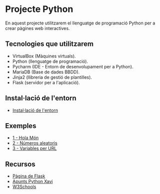 # Projecte Python

En aquest projecte utilitzarem el llenguatge de programació Python per a crear pàgines web interactives.

## Tecnologies que utilitzarem

- VirtualBox (Màquines virtuals).
- Python (llenguatge de programació).
- Pycharm (IDE - Entorn de desenvolupament per a Python).
- MariaDB (Base de dades BBDD).
- Jinja2 (llibreria de gestió de plantilles).
- Flask (servidor per a l'aplicació).

## Instal·lació de l'entorn

- [Instal·lació de l'entorn](install.md)

## Exemples

- [1 - Hola Món](python1.md)
- [2 - Números aleatoris](python2.md)
- [3 - Variables per URL](python3.md)

## Recursos

- [Pàgina de Flask](https://flask.palletsprojects.com/en/stable/quickstart/)
- [Apunts Python Xavi](https://github.com/XaSaFa/IntroduccioProgramacio)
- [W3Schools](https://www.w3schools.com/python/)
